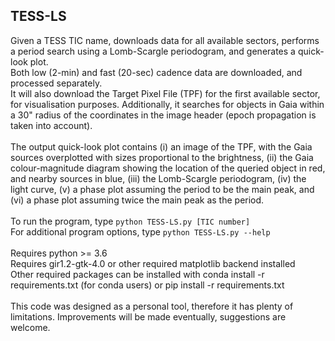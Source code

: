 ## TESS-LS

Given a TESS TIC name, downloads data for all available sectors, performs a period search using a Lomb-Scargle periodogram, and generates a quick-look plot.\
Both low (2-min) and fast (20-sec) cadence data are downloaded, and processed separately.\
It will also download the Target Pixel File (TPF) for the first available sector, for visualisation purposes.
Additionally, it searches for objects in Gaia within a 30" radius of the coordinates in the image header (epoch propagation is taken into account).\
\
The output quick-look plot contains (i) an image of the TPF, with the Gaia sources overplotted with sizes proportional to the brightness, (ii) the Gaia colour-magnitude diagram showing the location of the queried object in red, and nearby sources in blue, (iii) the Lomb-Scargle periodogram, (iv) the light curve, (v) a phase plot assuming the period to be the main peak, and (vi) a phase plot assuming twice the main peak as the period.\
\
To run the program, type `python TESS-LS.py [TIC number]`\
For additional program options, type `python TESS-LS.py --help`\
\
Requires python >= 3.6\
Requires gir1.2-gtk-4.0 or other required matplotlib backend installed\
Other required packages can be installed with conda install -r requirements.txt (for conda users) or pip install -r requirements.txt\
\
This code was designed as a personal tool, therefore it has plenty of limitations. Improvements will be made eventually, suggestions are welcome.
